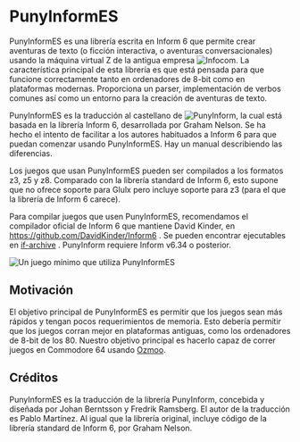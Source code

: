 # PunyInformES

PunyInformES es una librería escrita en Inform 6 que permite crear aventuras de texto (o ficción interactiva, o aventuras conversacionales) usando la máquina virtual Z de la antigua empresa ![Infocom](https://es.wikipedia.org/wiki/Infocom). La característica principal de esta librería es que está pensada para que funcione correctamente tanto en ordenadores de 8-bit como en plataformas modernas. Proporciona un parser, implementación de verbos comunes así como un entorno para la creación de aventuras de texto.

PunyInformES es la traducción al castellano de ![PunyInform](https://github.com/johanberntsson/PunyInform), la cual está basada en la librería Inform 6, desarrollada por Graham Nelson. Se ha hecho el intento de facilitar a los autores habituados a Inform 6 para que puedan comenzar usando PunyInformES. Hay un manual describiendo las diferencias.

Los juegos que usan PunyInformES pueden ser compilados a los formatos z3, z5 y z8. Comparado con la librería standard de Inform 6, esto supone que no ofrece soporte para Glulx pero incluye soporte para z3 (para el que la librería de Inform 6 carece).

Para compilar juegos que usen PunyInformES, recomendamos el compilador oficial de Inform 6 que mantiene David Kinder, en https://github.com/DavidKinder/Inform6 . Se pueden encontrar ejecutables en [if-archive](http://www.ifarchive.org/indexes/if-archiveXinfocomXcompilersXinform6Xexecutables.html) . PunyInform requiere Inform v6.34 o posterior.

![Un juego mínimo que utiliza PunyInformES](https://github.com/johanberntsson/PunyInform/blob/master/documentation/screenshots/simplegame.png?raw=true)

## Motivación

El objetivo principal de PunyInformES es permitir que los juegos sean más rápidos y tengan pocos requerimientos de memoria. Esto debería permitir que los juegos corran mejor en plataformas antiguas, como los ordenadores de 8-bit de los 80. Nuestro objetivo principal es hacerlo capaz de correr juegos en Commodore 64 usando [Ozmoo](https://github.com/johanberntsson/ozmoo/).

## Créditos

PunyInformES es la traducción de la librería PunyInform, concebida y diseñada por Johan Berntsson y Fredrik Ramsberg. El autor de la traducción es Pablo Martínez. Al igual que la librería original, incluye código de la librería standard de Inform 6, por Graham Nelson.
